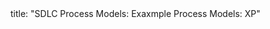 <frontmatter>
title: "SDLC Process Models: Exaxmple Process Models: XP"
</frontmatter>

<include src="unit-inPage-asFlat.md" boilerplate />